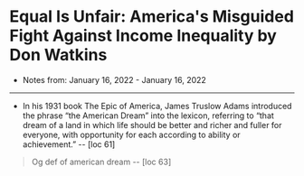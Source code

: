 # Equal Is Unfair: America's Misguided Fight Against Income Inequality by Don Watkins
* Notes from: January 16, 2022 - January 16, 2022
---

* In his 1931 book The Epic of America, James Truslow Adams introduced the phrase “the American Dream” into the lexicon, referring to “that dream of a land in which life should be better and richer and fuller for everyone, with opportunity for each according to ability or achievement.” -- [loc 61]

> Og def of american dream -- [loc 63]

